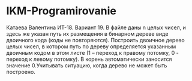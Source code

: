 # IKM-Programirovanie
Катаева Валентина ИТ-18. Вариант 19. В файле даны n целых чисел, и здесь же указан путь их размещения в бинарном
дереве виде двоичного кода (коды не повторяются). Построить двоичное
дерево целых чисел, в котором путь по дереву определяется указанным
двоичным кодом в этом листе (1 – переход к правому потомку, 0 - переход к
левому потомку). В корень автоматически заносится значение 0.Учитывать ситуацию,
когда дерево не может
быть построено.
